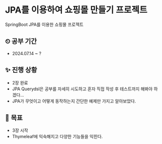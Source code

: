 # JPA를 이용하여 쇼핑몰 만들기 프로젝트
SpringBoot JPA를 이용한 쇼핑몰 프로젝트

## ⏲ 공부 기간
+ 2024.07.14 ~ ?

## ✨ 진행 상황

+ 2장 완료
+ JPA Querydsl은 공부를 자세히 시도하고 혼자 직접 작성 후 테스트까지 해봐야 하겠다...
+ JPA가 무엇이고 어떻게 동작하는지 간단한 예제만 가지고 알아보았다.

## 🔔 목표

+ 3장 시작
+ Thymeleaf에 익숙해지고 다양한 기능들을 익힌다.

